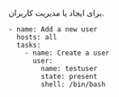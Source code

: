 برای ایجاد یا مدیریت کاربران.

```
- name: Add a new user
  hosts: all
  tasks:
    - name: Create a user
      user:
        name: testuser
        state: present
        shell: /bin/bash
```
